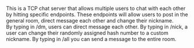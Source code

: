 This is a TCP chat server that allows multiple users to chat with each other by hitting specific endpoints.  These endpoints will allow users to post in the general room, direct message each other and change their nickname.  
By typing in /dm, users can direct message each other.
By typing in /nick, a user can change their randomly assigned hash number to a custom nickname.
By typing in /all you can send a message to the entire room.  
